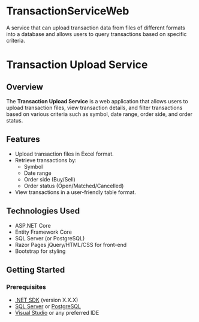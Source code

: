 # TransactionServiceWeb
A service that can upload transaction data from files of different formats into a database and allows users to query transactions based on specific criteria.



# Transaction Upload Service

## Overview
The **Transaction Upload Service** is a web application that allows users to upload transaction files, view transaction details, and filter transactions based on various criteria such as symbol, date range, order side, and order status.

## Features
- Upload transaction files in Excel format.
- Retrieve transactions by:
  - Symbol
  - Date range
  - Order side (Buy/Sell)
  - Order status (Open/Matched/Cancelled)
- View transactions in a user-friendly table format.

## Technologies Used
- ASP.NET Core
- Entity Framework Core
- SQL Server (or PostgreSQL)
- Razor Pages jQuery/HTML/CSS for front-end
- Bootstrap for styling

## Getting Started

### Prerequisites
- [.NET SDK](https://dotnet.microsoft.com/download) (version X.X.X)
- [SQL Server](https://www.microsoft.com/en-us/sql-server/sql-server-downloads) or [PostgreSQL](https://www.postgresql.org/download/)
- [Visual Studio](https://visualstudio.microsoft.com/) or any preferred IDE
